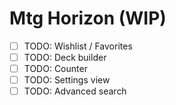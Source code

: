 # Mtg Horizon (WIP)

- [ ] TODO: Wishlist / Favorites
- [ ] TODO: Deck builder
- [ ] TODO: Counter
- [ ] TODO: Settings view
- [ ] TODO: Advanced search

